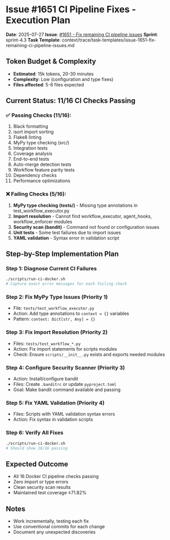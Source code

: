 # Issue #1651 CI Pipeline Fixes - Execution Plan
**Date**: 2025-07-27
**Issue**: [#1651 - Fix remaining CI pipeline issues](https://github.com/repo/issues/1651)
**Sprint**: sprint-4.3
**Task Template**: context/trace/task-templates/issue-1651-fix-remaining-ci-pipeline-issues.md

## Token Budget & Complexity
- **Estimated**: 15k tokens, 20-30 minutes
- **Complexity**: Low (configuration and type fixes)
- **Files affected**: 5-8 files expected

## Current Status: 11/16 CI Checks Passing

### ✅ Passing Checks (11/16):
1. Black formatting
2. isort import sorting
3. Flake8 linting
4. MyPy type checking (src/)
5. Integration tests
6. Coverage analysis
7. End-to-end tests
8. Auto-merge detection tests
9. Workflow feature parity tests
10. Dependency checks
11. Performance optimizations

### ❌ Failing Checks (5/16):
1. **MyPy type checking (tests/)** - Missing type annotations in test_workflow_executor.py
2. **Import resolution** - Cannot find workflow_executor, agent_hooks, workflow_enforcer modules
3. **Security scan (bandit)** - Command not found or configuration issues
4. **Unit tests** - Some test failures due to import issues
5. **YAML validation** - Syntax error in validation script

## Step-by-Step Implementation Plan

### Step 1: Diagnose Current CI Failures
```bash
./scripts/run-ci-docker.sh
# Capture exact error messages for each failing check
```

### Step 2: Fix MyPy Type Issues (Priority 1)
- File: `tests/test_workflow_executor.py`
- Action: Add type annotations to `context = {}` variables
- Pattern: `context: Dict[str, Any] = {}`

### Step 3: Fix Import Resolution (Priority 2)
- Files: `tests/test_workflow_*.py`
- Action: Fix import statements for scripts modules
- Check: Ensure `scripts/__init__.py` exists and exports needed modules

### Step 4: Configure Security Scanner (Priority 3)
- Action: Install/configure bandit
- Files: Create `.banditrc` or update `pyproject.toml`
- Goal: Make bandit command available and passing

### Step 5: Fix YAML Validation (Priority 4)
- Files: Scripts with YAML validation syntax errors
- Action: Fix syntax in validation scripts

### Step 6: Verify All Fixes
```bash
./scripts/run-ci-docker.sh
# Should show 16/16 passing
```

## Expected Outcome
- All 16 Docker CI pipeline checks passing
- Zero import or type errors
- Clean security scan results
- Maintained test coverage ≥71.82%

## Notes
- Work incrementally, testing each fix
- Use conventional commits for each change
- Document any unexpected discoveries
